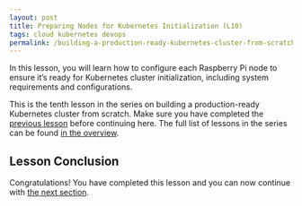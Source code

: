 ```yaml
---
layout: post
title: Preparing Nodes for Kubernetes Initialization (L10)
tags: cloud kubernetes devops
permalink: /building-a-production-ready-kubernetes-cluster-from-scratch/lesson-10
---
```


In this lesson, you will learn how to configure each Raspberry Pi node to ensure
it’s ready for Kubernetes cluster initialization, including system requirements
and configurations.

This is the tenth lesson in the series on building a production-ready Kubernetes
cluster from scratch. Make sure you have completed the
[previous lesson](/building-a-production-ready-kubernetes-cluster-from-scratch/lesson-9)
before continuing here. The full list of lessons in the series can be found
[in the overview](/building-a-production-ready-kubernetes-cluster-from-scratch).

## Lesson Conclusion

<!-- TODO -->

Congratulations! You have completed this lesson and you can now continue with
[the next section](/building-a-production-ready-kubernetes-cluster-from-scratch/section-4).
